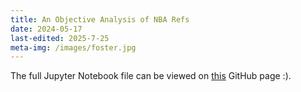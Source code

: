 ```yaml
---
title: An Objective Analysis of NBA Refs
date: 2024-05-17
last-edited: 2025-7-25
meta-img: /images/foster.jpg
---
```


The full Jupyter Notebook file can be viewed on [this](https://dhan4043.github.io/nba-officiating/) GitHub page :).
